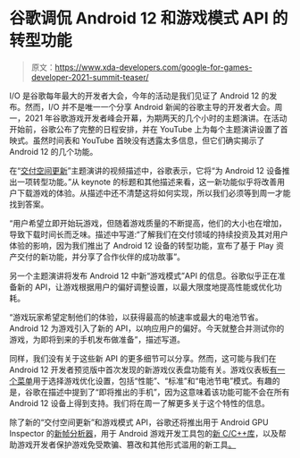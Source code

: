 # 谷歌调侃 Android 12 和游戏模式 API 的转型功能

> 原文：<https://www.xda-developers.com/google-for-games-developer-2021-summit-teaser/>

I/O 是谷歌每年最大的开发者大会，今年的活动是我们见证了 Android 12 的发布。然而，I/O 并不是唯一一个分享 Android 新闻的谷歌主导的开发者大会。周一，2021 年谷歌游戏开发者峰会开幕，为期两天的几个小时的主题演讲。在活动开始前，谷歌公布了完整的日程安排，并在 YouTube 上为每个主题演讲设置了首映式。虽然时间表和 YouTube 首映没有透露太多信息，但它们确实揭示了 Android 12 的几个功能。

在“[交付空间更新](https://www.youtube.com/watch?v=cVzD_TwnQDY)”主题演讲的视频描述中，谷歌表示，它将“为 Android 12 设备推出一项转型功能。”从 keynote 的标题和其他描述来看，这一新功能似乎将改善用户下载游戏的体验。从描述中还不清楚这将如何实现，所以我们必须等到周一才能找到答案。

“用户希望立即开始玩游戏，但随着游戏质量的不断提高，他们的大小也在增加，导致下载时间长而乏味。描述中写道:“了解我们在交付领域的持续投资及其对用户体验的影响，因为我们推出了 Android 12 设备的转型功能，宣布了基于 Play 资产交付的新功能，并分享了合作伙伴的成功故事”。

另一个主题演讲将发布 Android 12 中新“游戏模式”API 的信息。谷歌似乎正在准备新的 API，让游戏根据用户的偏好调整设置，以最大限度地提高性能或优化功耗。

“游戏玩家希望定制他们的体验，以获得最高的帧速率或最大的电池节省。Android 12 为游戏引入了新的 API，以响应用户的偏好。今天就整合并测试你的游戏，为即将到来的手机发布做准备”，描述写道。

同样，我们没有关于这些新 API 的更多细节可以分享。然而，这可能与我们在 Android 12 开发者预览版中首次发现的新游戏仪表盘功能有关。游戏仪表板[有一个菜单](https://www.xda-developers.com/android-12-dp3-hidden-features/#android12dp3gamemode)用于选择游戏优化设置，包括“性能”、“标准”和“电池节电”模式。有趣的是，谷歌在描述中提到了“即将推出的手机”，因为这意味着该功能可能不会在所有 Android 12 设备上得到支持。我们将在周一了解更多关于这个特性的信息。

除了新的“交付空间更新”和游戏模式 API，谷歌还将推出用于 Android GPU Inspector 的[新帧分析器](https://www.youtube.com/watch?v=lg_kgrCGhYw)，用于 Android 游戏开发工具包的[新 C/C++库](https://www.youtube.com/watch?v=k5XgdrS9Yog)，以及帮助游戏开发者保护游戏免受欺骗、篡改和其他形式滥用的新工具[。](https://www.youtube.com/watch?v=yA3lTAyW4_M)